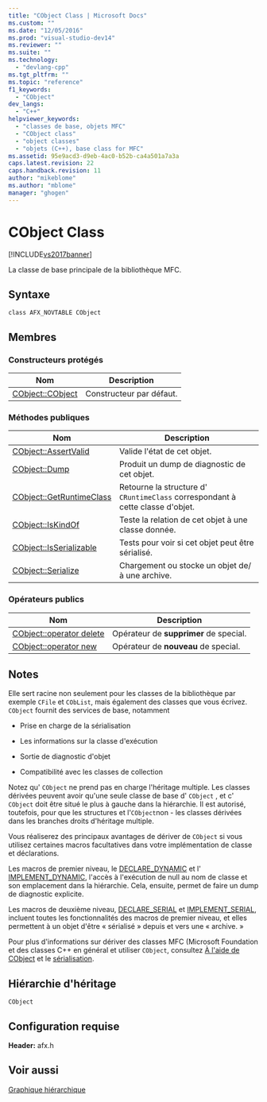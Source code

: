 ```yaml
---
title: "CObject Class | Microsoft Docs"
ms.custom: ""
ms.date: "12/05/2016"
ms.prod: "visual-studio-dev14"
ms.reviewer: ""
ms.suite: ""
ms.technology: 
  - "devlang-cpp"
ms.tgt_pltfrm: ""
ms.topic: "reference"
f1_keywords: 
  - "CObject"
dev_langs: 
  - "C++"
helpviewer_keywords: 
  - "classes de base, objets MFC"
  - "CObject class"
  - "object classes"
  - "objets (C++), base class for MFC"
ms.assetid: 95e9acd3-d9eb-4ac0-b52b-ca4a501a7a3a
caps.latest.revision: 22
caps.handback.revision: 11
author: "mikeblome"
ms.author: "mblome"
manager: "ghogen"
---
```

# CObject Class
[!INCLUDE[vs2017banner](../../assembler/inline/includes/vs2017banner.md)]

La classe de base principale de la bibliothèque MFC.  
  
## Syntaxe  
  
```  
class AFX_NOVTABLE CObject  
```  
  
## Membres  
  
### Constructeurs protégés  
  
|Nom|Description|  
|---------|-----------------|  
|[CObject::CObject](../Topic/CObject::CObject.md)|Constructeur par défaut.|  
  
### Méthodes publiques  
  
|Nom|Description|  
|---------|-----------------|  
|[CObject::AssertValid](../Topic/CObject::AssertValid.md)|Valide l'état de cet objet.|  
|[CObject::Dump](../Topic/CObject::Dump.md)|Produit un dump de diagnostic de cet objet.|  
|[CObject::GetRuntimeClass](../Topic/CObject::GetRuntimeClass.md)|Retourne la structure d' `CRuntimeClass` correspondant à cette classe d'objet.|  
|[CObject::IsKindOf](../Topic/CObject::IsKindOf.md)|Teste la relation de cet objet à une classe donnée.|  
|[CObject::IsSerializable](../Topic/CObject::IsSerializable.md)|Tests pour voir si cet objet peut être sérialisé.|  
|[CObject::Serialize](../Topic/CObject::Serialize.md)|Chargement ou stocke un objet de\/à une archive.|  
  
### Opérateurs publics  
  
|Nom|Description|  
|---------|-----------------|  
|[CObject::operator delete](../Topic/CObject::operator%20delete.md)|Opérateur de **supprimer** de special.|  
|[CObject::operator new](../Topic/CObject::operator%20new.md)|Opérateur de **nouveau** de special.|  
  
## Notes  
 Elle sert racine non seulement pour les classes de la bibliothèque par exemple `CFile` et `CObList`, mais également des classes que vous écrivez.  `CObject` fournit des services de base, notamment  
  
-   Prise en charge de la sérialisation  
  
-   Les informations sur la classe d'exécution  
  
-   Sortie de diagnostic d'objet  
  
-   Compatibilité avec les classes de collection  
  
 Notez qu' `CObject` ne prend pas en charge l'héritage multiple.  Les classes dérivées peuvent avoir qu'une seule classe de base d' `CObject` , et c' `CObject` doit être situé le plus à gauche dans la hiérarchie.  Il est autorisé, toutefois, pour que les structures et l'`CObject`non \- les classes dérivées dans les branches droits d'héritage multiple.  
  
 Vous réaliserez des principaux avantages de dériver de `CObject` si vous utilisez certaines macros facultatives dans votre implémentation de classe et déclarations.  
  
 Les macros de premier niveau, le [DECLARE\_DYNAMIC](../Topic/DECLARE_DYNAMIC.md) et l' [IMPLEMENT\_DYNAMIC](../Topic/IMPLEMENT_DYNAMIC.md), l'accès à l'exécution de null au nom de classe et son emplacement dans la hiérarchie.  Cela, ensuite, permet de faire un dump de diagnostic explicite.  
  
 Les macros de deuxième niveau, [DECLARE\_SERIAL](../Topic/DECLARE_SERIAL.md) et [IMPLEMENT\_SERIAL](../Topic/IMPLEMENT_SERIAL.md), incluent toutes les fonctionnalités des macros de premier niveau, et elles permettent à un objet d'être « sérialisé » depuis et vers une « archive. »  
  
 Pour plus d'informations sur dériver des classes MFC \(Microsoft Foundation et des classes C\+\+ en général et utiliser `CObject`, consultez [À l'aide de CObject](../../mfc/using-cobject.md) et le [sérialisation](../../mfc/serialization-in-mfc.md).  
  
## Hiérarchie d'héritage  
 `CObject`  
  
## Configuration requise  
 **Header:** afx.h  
  
## Voir aussi  
 [Graphique hiérarchique](../../mfc/hierarchy-chart.md)